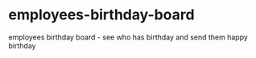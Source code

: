 # employees-birthday-board
employees birthday board - see who has birthday and send them happy birthday
